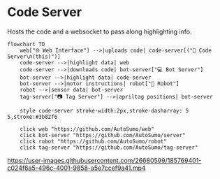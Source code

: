 # Code Server

Hosts the code and a websocket to pass along highlighting info.

```mermaid
flowchart TD
    web["🌐 Web Interface"] -->|uploads code| code-server[("💾 Code Server\n(this)")]
    code-server -->|highlight data| web
    code-server -->|downloads code| bot-server["💻 Bot Server"]
    bot-server -->|highlight data| code-server
    bot-server -->|motor instructions| robot["🤖 Robot"]
    robot -->|sensor data| bot-server
    tag-server["📷 Tag Server"] -->|apriltag positions| bot-server
    
    style code-server stroke-width:2px,stroke-dasharray: 5 5,stroke:#3b82f6
    
    click web "https://github.com/AutoSumo/web"
    click bot-server "https://github.com/AutoSumo/server"
    click robot "https://github.com/AutoSumo/robot"
    click tag-server "https://github.com/AutoSumo/tag-server"
```

https://user-images.githubusercontent.com/26680599/185769401-c024f6a5-496c-4001-9858-a5e7ccef9a41.mp4
